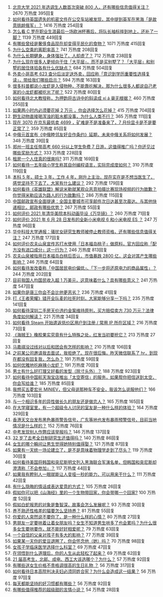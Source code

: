 1. [北京大学 2021 年选调生人数首次突破 800 人，还有哪些信息值得关注？](https://www.zhihu.com/question/468234668) 2670 万热度 395回复
1. [如何看待英国遗失的机密文件在公交车站被发现，其中提到英军在黑海「是故意挑衅俄军」？](https://www.zhihu.com/question/468251265) 1416 万热度 254回复
1. [怎么看 C 罗在职业生涯最后一场欧洲杯赛后，将队长袖标摔到地上，还补了一脚？](https://www.zhihu.com/question/468365808) 1139 万热度 449回复
1. [有哪些曾经是奢侈食品现在却变得平民化的食物？](https://www.zhihu.com/question/466302067) 1071 万热度 415回复
1. [为什么空乘的离职率高？](https://www.zhihu.com/question/311186930) 741 万热度 208回复
1. [为什么长期健身，身体强壮了，人却虚了？](https://www.zhihu.com/question/466730886) 712 万热度 238回复
1. [为什么现在很多人更倾向于住「大平层」，而不是买别墅了？「大平层」和别墅的居住体验各有什么优缺点？](https://www.zhihu.com/question/457661420) 684 万热度 504回复
1. [外卖小哥高考 623 查分后淡定送外卖，回应称「意识到学历重要性选择复读」，带给我们哪些启示？](https://www.zhihu.com/question/468210688) 594 万热度 163回复
1. [很多科普都说小龙虾是入侵物种，不能靠吃解决，那为什么很多人都说自己老家的小龙虾都被吃光了呢？](https://www.zhihu.com/question/467101168) 522 万热度 80回复
1. [如何看待北大教授称，为押韵将古诗中的斜读成 xi á 毫无根据？](https://www.zhihu.com/question/467044478) 460 万热度 255回复
1. [如果两小时内必须要花掉 2 万元 ，你会选择怎么花掉？](https://www.zhihu.com/question/467133296) 415 万热度 704回复
1. [野生动物直接喝浑浊的脏水都没事，为什么人类不行？](https://www.zhihu.com/question/467873816) 365 万热度 111回复
1. [现在 3070 在京东最低卖 4699 ，矿难是不是准备来了，7 月份显卡是不是要正常了？](https://www.zhihu.com/question/467075661) 359 万热度 85回复
1. [中俄元首宣布《中俄睦邻友好合作条约》延期，未来中俄关系将如何发展？](https://www.zhihu.com/question/468541198) 348 万热度 39回复
1. [郑州一班主任带高考 660 分以上学生免费 7 日游，这值得推广吗？你还见过哪些奖励方式？](https://www.zhihu.com/question/467485052) 333 万热度 228回复
1. [租房一个人住真的很爽吗?](https://www.zhihu.com/question/438872326) 311 万热度 169回复
1. [如何看待一五年级小学生称其自创编程语言，实际完成度如何？](https://www.zhihu.com/question/466502198) 310 万热度 119回复
1. [本科 5 年，硕士 3 年，工作 4 年，刚升上主治，现在实在是不想当医生了，感觉坚持不下去了，大家有什么建议？](https://www.zhihu.com/question/466417334) 292 万热度 179回复
1. [如何看待《英雄联盟》解说米勒就某观众恶意拍摄比赛现场视频的行为致歉？你觉得米勒应该为路人的行为致歉吗？](https://www.zhihu.com/question/468282086) 286 万热度 115回复
1. [中国邮政宣布全面提速：全国主要城市可享邮件次日达甚至次晨达。与其他快递相比，邮政有哪些优势？](https://www.zhihu.com/question/468495605) 267 万热度 55回复
1. [如何评价 2021 年清华美院本科动画毕设《万华镜》？](https://www.zhihu.com/question/468063157) 260 万热度 71回复
1. [如何评价 2021 年 6 月 28 日发布的全新小米电视 6 和小米电视 ES ？](https://www.zhihu.com/question/468473231) 247 万热度 96回复
1. [华中科技大学通报：骚扰女研究生教师被停止教师资格，还有哪些信息值得关注？](https://www.zhihu.com/question/467613984) 247 万热度 177回复
1. [如何评价农夫山泉宣传苏打水使用「日本福岛桃子」做原料，官方回应称「配方没有进口成分」这一行为？](https://www.zhihu.com/question/467945115) 246 万热度 813回复
1. [农夫山泉被指用日本福岛白桃后否认，市值暴跌 2800 亿，这会对其产生哪些影响？](https://www.zhihu.com/question/468449453) 246 万热度 64回复
1. [如何看待发改委称「中国居民电价偏低」、「下一步将还原电力的商品属性」？](https://www.zhihu.com/question/468425398) 244 万热度 202回复
1. [目前我国人均国民收入超 1 万美元，这意味着什么？具有哪些意义？](https://www.zhihu.com/question/468450279) 241 万热度 547回复
1. [如果你是唐三你会不会比他更恶劣？](https://www.zhihu.com/question/467290587) 236 万热度 41回复
1. [打《王者荣耀》错开全队麦的社死时刻，大家能够分享一下吗？](https://www.zhihu.com/question/467240578) 235 万热度 141回复
1. [如何看待深圳二手房天价违约金案维持原判，买方赔偿卖方 730 万元？法律角度如何解读？](https://www.zhihu.com/question/467970031) 221 万热度 34回复
1. [如何看待 Steam 开始遣返低价区用户到注册 / 常用 IP 所在区域？](https://www.zhihu.com/question/468158380) 216 万热度 73回复
1. [《海贼王》橡胶果实究竟有什么特殊之处，红发当初要抢它？](https://www.zhihu.com/question/467132666) 213 万热度 27回复
1. [马嘉祺没过线对以后和团会有怎样的影响？](https://www.zhihu.com/question/467894496) 210 万热度 106回复
1. [之前某公司邀请我去面试，我拒绝了。现在很后悔，昨天微信联系了 hr，到现在都没有回复我，怎么办？](https://www.zhihu.com/question/458631006) 191 万热度 59回复
1. [如何优雅地吃麻辣小龙虾？](https://www.zhihu.com/question/31736204) 191 万热度 70回复
1. [男士有什么好打理又好看的发型（除寸头外）？](https://www.zhihu.com/question/34812534) 188 万热度 923回复
1. [如何看待中国航天淘宝店推出「太空寄信」的服务，如果帮你把信送到太空，你会写给谁？](https://www.zhihu.com/question/468406722) 185 万热度 85回复
1. [我想买五菱宏光 MINIEV，但父母说那种车不安全，我该怎么说服他们？](https://www.zhihu.com/question/414846696) 166 万热度 103回复
1. [与一个相识多年的异性做长久的朋友还是做恋人？](https://www.zhihu.com/question/304508082) 165 万热度 165回复
1. [在大学寝室里，有一个超级令人讨厌的室友是一种什么样的体验？](https://www.zhihu.com/question/47757922) 164 万热度 329回复
1. [香港天文台发布黑色暴雨警告信号，广东等地也发布暴雨预警信号，目前当地情况是什么样的？](https://www.zhihu.com/question/468396807) 152 万热度 76回复
1. [中考发现别人作弊应该举报吗？](https://www.zhihu.com/question/466400208) 146 万热度 137回复
1. [32 岁了去考全日制研究生还值得吗？](https://www.zhihu.com/question/451229926) 140 万热度 86回复
1. [女生的哪个瞬间让男生觉得她特别值得娶？](https://www.zhihu.com/question/278741502) 121 万热度 87回复
1. [如果有一天统一场论建立了，是不是意味着物理学走到了尽头？](https://www.zhihu.com/question/464871344) 119 万热度 30回复
1. [如何看待美国将韩国和突尼斯明文列入黑海联合军演名单，但韩国和突尼斯却澄清称「不会参加」？](https://www.zhihu.com/question/466996002) 117 万热度 44回复
1. [如果我有瞪别人一眼就能让人变哑一秒的能力，可以用来干什么？](https://www.zhihu.com/question/467119229) 111 万热度 42回复
1. [有什么隐晦的情话或表达爱意的方式？](https://www.zhihu.com/question/44085751) 105 万热度 26回复
1. [假如你可以把《山海经》里的一个生物带回家，你会带哪一个回家?](https://www.zhihu.com/question/430567730) 100 万热度 52回复
1. [假如白蛇报恩的对象是鲁智深，故事会怎么发展呢？](https://www.zhihu.com/question/466621316) 93 万热度 30回复
1. [养不熟还性格差的猫要怎么坚持养？](https://www.zhihu.com/question/466457143) 81 万热度 55回复
1. [你爱的人突然说不要你了，是一种什么样的心情？](https://www.zhihu.com/question/282403633) 80 万热度 27回复
1. [男朋友一定要哄着让着女朋友吗？女生不知道男生哄多了也会累吗？为什么很多女生要哄要作，就不能好好相爱呢？](https://www.zhihu.com/question/466945653) 79 万热度 63回复
1. [一个自信的父亲对孩子有多大的影响？](https://www.zhihu.com/question/445063546) 77 万热度 39回复
1. [如果某一天你的爱豆退圈了，你会怀念他（她）吗？](https://www.zhihu.com/question/442531619) 70 万热度 98回复
1. [女孩子学临床医学选择什么科室？](https://www.zhihu.com/question/457985759) 69 万热度 47回复
1. [在领悟到什么道理后，你的人生从此轻松了起来？](https://www.zhihu.com/question/467881890) 69 万热度 62回复
1. [21 届高考生，北邮、成电、西工大该选哪个？为什么？](https://www.zhihu.com/question/467539471) 57 万热度 92回复
1. [有哪些送女生价格不贵格调很高的生日礼物 ？](https://www.zhihu.com/question/277831030) 56 万热度 317回复
1. [如何看待日本高院判决夫妇必须同姓合宪？为什么会造成这一结果？](https://www.zhihu.com/question/467013995) 56 万热度 97回复
1. [每天都能坚持的好习惯都有哪些？](https://www.zhihu.com/question/465309453) 56 万热度 92回复
1. [有哪些值得推荐的超级甜的言情小说？](https://www.zhihu.com/question/386431503) 54 万热度 28回复